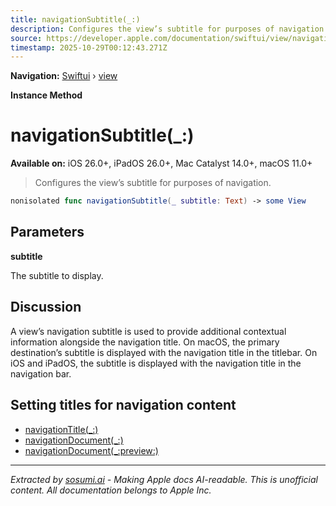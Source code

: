 ```yaml
---
title: navigationSubtitle(_:)
description: Configures the view’s subtitle for purposes of navigation.
source: https://developer.apple.com/documentation/swiftui/view/navigationsubtitle(_:)
timestamp: 2025-10-29T00:12:43.271Z
---
```


**Navigation:** [Swiftui](/documentation/swiftui) › [view](/documentation/swiftui/view)

**Instance Method**

# navigationSubtitle(_:)

**Available on:** iOS 26.0+, iPadOS 26.0+, Mac Catalyst 14.0+, macOS 11.0+

> Configures the view’s subtitle for purposes of navigation.

```swift
nonisolated func navigationSubtitle(_ subtitle: Text) -> some View
```

## Parameters

**subtitle**

The subtitle to display.



## Discussion

A view’s navigation subtitle is used to provide additional contextual information alongside the navigation title. On macOS, the primary destination’s subtitle is displayed with the navigation title in the titlebar. On iOS and iPadOS, the subtitle is displayed with the navigation title in the navigation bar.

## Setting titles for navigation content

- [navigationTitle(_:)](/documentation/swiftui/view/navigationtitle(_:))
- [navigationDocument(_:)](/documentation/swiftui/view/navigationdocument(_:))
- [navigationDocument(_:preview:)](/documentation/swiftui/view/navigationdocument(_:preview:))

---

*Extracted by [sosumi.ai](https://sosumi.ai) - Making Apple docs AI-readable.*
*This is unofficial content. All documentation belongs to Apple Inc.*
